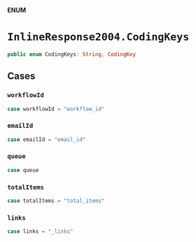**ENUM**

# `InlineResponse2004.CodingKeys`

```swift
public enum CodingKeys: String, CodingKey
```

## Cases
### `workflowId`

```swift
case workflowId = "workflow_id"
```

### `emailId`

```swift
case emailId = "email_id"
```

### `queue`

```swift
case queue
```

### `totalItems`

```swift
case totalItems = "total_items"
```

### `links`

```swift
case links = "_links"
```
